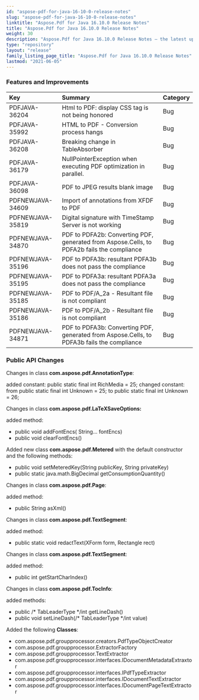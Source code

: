 ```yaml
---
id: "aspose-pdf-for-java-16-10-0-release-notes"
slug: "aspose-pdf-for-java-16-10-0-release-notes"
linktitle: "Aspose.Pdf for Java 16.10.0 Release Notes"
title: "Aspose.Pdf for Java 16.10.0 Release Notes"
weight: 30
description: "Aspose.Pdf for Java 16.10.0 Release Notes – the latest updates and fixes."
type: "repository"
layout: "release"
family_listing_page_title: "Aspose.Pdf for Java 16.10.0 Release Notes"
lastmod: "2021-06-05"
---
```


### **Features and Improvements**

|**Key** |**Summary** |**Category** |
| :- | :- | :- |
|PDFJAVA-36204 |Html to PDF: display CSS tag is not being honored |Bug |
|PDFJAVA-35992 |HTML to PDF - Conversion process hangs |Bug |
|PDFJAVA-36208 |Breaking change in TableAbsorber |Bug |
|PDFJAVA-36179 |NullPointerException when executing PDF optimization in parallel. |Bug |
|PDFJAVA-36098 |PDF to JPEG results blank image |Bug |
|PDFNEWJAVA-34609 |Import of annotations from XFDF to PDF |Bug |
|PDFNEWJAVA-35819 |Digital signature with TimeStamp Server is not working |Bug |
|PDFNEWJAVA-34870 |PDF to PDFA2b: Converting PDF, generated from Aspose.Cells, to PDFA2b fails the compliance |Bug |
|PDFNEWJAVA-35196 |PDF to PDFA3b: resultant PDFA3b does not pass the compliance |Bug |
|PDFNEWJAVA-35195 |PDF to PDFA3a: resultant PDFA3a does not pass the compliance |Bug |
|PDFNEWJAVA-35185 |PDF to PDF/A_2a - Resultant file is not compliant |Bug |
|PDFNEWJAVA-35186 |PDF to PDF/A_2b - Resultant file is not compliant |Bug |
|PDFNEWJAVA-34871 |PDF to PDFA3b: Converting PDF, generated from Aspose.Cells, to PDFA3b fails the compliance |Bug |
### **Public API Changes**
Changes in class **com.aspose.pdf.AnnotationType**:

added constant:
public static final int RichMedia = 25;
changed constant:
from
public static final int Unknown = 25;
to
public static final int Unknown = 26;

Changes in class **com.aspose.pdf.LaTeXSaveOptions:**

added method:

- public void addFontEncs( String... fontEncs)
- public void clearFontEncs()

Added new class **com.aspose.pdf.Metered** with the default constructor and the following methods:

- public void setMeteredKey(String publicKey, String privateKey)
- public static java.math.BigDecimal getConsumptionQuantity()

Changes in class **com.aspose.pdf.Page**:

added method:

- public String asXml()

Changes in class **com.aspose.pdf.TextSegment**:

added method:

- public static void redactText(XForm form, Rectangle rect)

Changes in class **com.aspose.pdf.TextSegment**:

added method:

- public int getStartCharIndex()

Changes in class **com.aspose.pdf.TocInfo**:

added methods:

- public /* TabLeaderType */int getLineDash()
- public void setLineDash(/* TabLeaderType */int value)

Added the following **Classes**:

- com.aspose.pdf.groupprocessor.creators.PdfTypeObjectCreator
- com.aspose.pdf.groupprocessor.ExtractorFactory
- com.aspose.pdf.groupprocessor.TextExtractor
- com.aspose.pdf.groupprocessor.interfaces.IDocumentMetadataExtraxtor
- com.aspose.pdf.groupprocessor.interfaces.IPdfTypeExtractor
- com.aspose.pdf.groupprocessor.interfaces.IDocumentTextExtractor
- com.aspose.pdf.groupprocessor.interfaces.IDocumentPageTextExtractor
